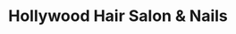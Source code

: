 ---
title: "Hollywood Hair Salon & Nails"
url: /muskogee/hollywood-hair-salon-and-nails/
shop: hairdresser
---